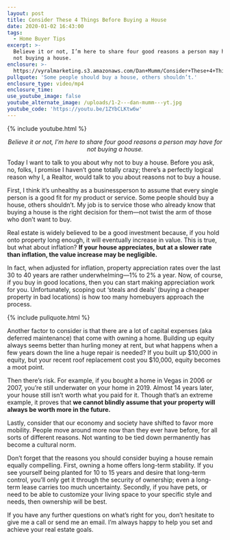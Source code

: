 ```yaml
---
layout: post
title: Consider These 4 Things Before Buying a House
date: 2020-01-02 16:43:00
tags:
  - Home Buyer Tips
excerpt: >-
  Believe it or not, I’m here to share four good reasons a person may have for
  not buying a house.
enclosure: >-
  https://vyralmarketing.s3.amazonaws.com/Dan+Mumm/Consider+These+4+Things+Before+Buying+a+House.mp4
pullquote: 'Some people should buy a house, others shouldn’t.'
enclosure_type: video/mp4
enclosure_time:
use_youtube_image: false
youtube_alternate_image: /uploads/1-2---dan-mumm---yt.jpg
youtube_code: 'https://youtu.be/1ZYbCLKtw6w'
---
```


{% include youtube.html %}

<p style="text-align: center;"><em>Believe it or not, I’m here to share four good reasons a person may have for not buying a house.</em></p>

Today I want to talk to you about why not to buy a house. Before you ask, no, folks, I promise I haven’t gone totally crazy; there’s a perfectly logical reason why I, a Realtor, would talk to you about reasons not to buy a house.&nbsp;

First, I think it’s unhealthy as a businessperson to assume that every single person is a good fit for my product or service. Some people should buy a house, others shouldn’t. My job is to service those who already know that buying a house is the right decision for them—not twist the arm of those who don’t want to buy.&nbsp;

Real estate is widely believed to be a good investment because, if you hold onto property long enough, it will eventually increase in value. This is true, but what about inflation? **If your house appreciates, but at a slower rate than inflation, the value increase may be negligible.&nbsp;**

In fact, when adjusted for inflation, property appreciation rates over the last 30 to 40 years are rather underwhelming—1% to 2% a year. Now, of course, if you buy in good locations, then you can start making appreciation work for you. Unfortunately, scoping out ‘steals and deals’ (buying a cheaper property in bad locations) is how too many homebuyers approach the process.&nbsp;

{% include pullquote.html %}

Another factor to consider is that there are a lot of capital expenses (aka deferred maintenance)&nbsp;that come with owning a home. Building up equity always seems better than hurling money at rent, but what happens when a few years down the line a huge repair is needed? If you built up $10,000 in equity, but your recent roof replacement cost you $10,000, equity becomes a moot point.&nbsp;

Then there’s risk. For example, if you bought a home in Vegas in 2006 or 2007, you’re still underwater on your home in 2019. Almost 14 years later, your house still isn’t worth what you paid for it. Though that’s an extreme example, it proves that **we cannot blindly assume that your property will always be worth more in the future.&nbsp;**

Lastly, consider that our economy and society have shifted to favor more mobility. People move around more now than they ever have before, for all sorts of different reasons. Not wanting to be tied down permanently has become a cultural norm.&nbsp;

Don’t forget that the reasons you should consider buying a house remain equally compelling. First, owning a home offers long-term stability. If you see yourself being planted for 10 to 15 years and desire that long-term control, you’ll only get it through the security of ownership; even a long-term lease carries too much uncertainty. Secondly, if you have pets, or need to be able to customize your living space to your specific style and needs, then ownership will be best.&nbsp;

If you have any further questions on what’s right for you, don’t hesitate to give me a call or send me an email. I’m always happy to help you set and achieve your real estate goals.